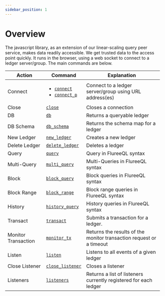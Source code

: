 ```yaml
---
sidebar_position: 1
---
```


# Overview

The javascript library, as an extension of our linear-scaling query peer service, makes data readily accessible. We get trusted data to the access point quickly. It runs in the browser, using a web socket to connect to a ledger server/group. The main commands are below.

| Action              | Command                                                                                                                                         | Explanation                                                         |
| ------------------- | ----------------------------------------------------------------------------------------------------------------------------------------------- | ------------------------------------------------------------------- |
| Connect             | <ul><li>[`connect`](/docs/reference/javascript/examples/#connect)</li><li>[`connect_p`](/docs/reference/javascript/examples/#connect)</li></ul> | Connect to a ledger server/group using URL address(es)              |
| Close               | [`close`](/docs/reference/javascript/examples/#close)                                                                                           | Closes a connection                                                 |
| DB                  | [`db`](/docs/reference/javascript/examples/#db)                                                                                                 | Returns a queryable ledger                                          |
| DB Schema           | [`db_schema`](/docs/reference/javascript/examples/#db_schema)                                                                                   | Returns the schema map for a ledger                                 |
| New Ledger          | [`new_ledger`](/docs/reference/javascript/examples/#new_ledger)                                                                                 | Creates a new ledger                                                |
| Delete Ledger       | [`delete_ledger`](/docs/reference/javascript/examples/#delete_ledger)                                                                           | Deletes a ledger                                                    |
| Query               | [`query`](/docs/reference/javascript/examples/#query)                                                                                           | Query in FlureeQL syntax                                            |
| Multi-Query         | [`multi_query`](/docs/reference/javascript/examples/#multi_query)                                                                               | Multi-Queries in FlureeQL syntax                                    |
| Block               | [`block_query`](/docs/reference/javascript/examples/#block_query)                                                                               | Block queries in FlureeQL syntax                                    |
| Block Range         | [`block_range`](/docs/reference/javascript/examples/#block_range)                                                                               | Block range queries in FlureeQL syntax                              |
| History             | [`history_query`](/docs/reference/javascript/examples/#history_query)                                                                           | History queries in FlureeQL syntax                                  |
| Transact            | [`transact`](/docs/reference/javascript/examples/#transact)                                                                                     | Submits a transaction for a ledger.                                 |
| Monitor Transaction | [`monitor_tx`](/docs/reference/javascript/examples/#monitor_tx)                                                                                 | Returns the results of the monitor transaction request or a timeout |
| Listen              | [`listen`](/docs/reference/javascript/examples/#listen)                                                                                         | Listens to all events of a given ledger                             |
| Close Listener      | [`close_listener`](/docs/reference/javascript/examples/#close_listener)                                                                         | Closes a listener                                                   |
| Listeners           | [`listeners`](/docs/reference/javascript/examples/#listeners)                                                                                   | Returns a list of listeners currently registered for each ledger    |
